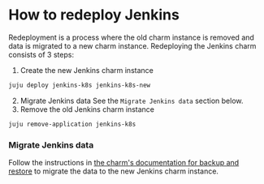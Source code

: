 # How to redeploy Jenkins

Redeployment is a process where the old charm instance is removed and data is migrated to a new charm instance. Redeploying the Jenkins charm consists of 3 steps:

1. Create the new Jenkins charm instance
```bash
juju deploy jenkins-k8s jenkins-k8s-new
```
2. Migrate Jenkins data
See the `Migrate Jenkins data` section below.
3. Remove the old Jenkins charm instance
```bash
juju remove-application jenkins-k8s
```

### Migrate Jenkins data
Follow the instructions in [the charm's documentation for backup and restore](https://charmhub.io/jenkins-k8s/docs/backup-and-restore-jenkins) to migrate the data to the new Jenkins charm instance.